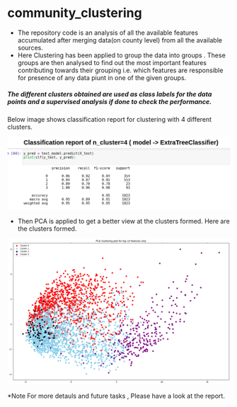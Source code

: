 # community_clustering

* The repository code is an analysis of all the available features accumulated after merging data(on county level) from all the available sources.
* Here Clustering has been applied to group the data into groups . These groups are then analysed to find out the most important features contributing towards their grouping  i.e. which features are responsible for presence of any data piunt in one of the given groups.

##### The different clusters obtained are used as class labels for the data points and a supervised analysis if done to check the performance. 

Below image shows classification report for clustering with 4 different clusters.

![Classification_Report](https://github.com/community-insight-impact/community_clustering/blob/main/plots/classification_report.png)

* Then PCA is applied to get a better view at the clusters formed. Here are the clusters formed.

![Clusters](https://github.com/community-insight-impact/community_clustering/blob/main/plots/PCA_clusters.png)

*Note For more detauls and future tasks , Please have a look at the report.
